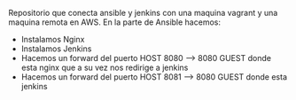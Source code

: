 Repositorio que conecta ansible y jenkins con una maquina vagrant y una maquina remota en AWS.
En la parte de Ansible hacemos:
 - Instalamos Nginx
 - Instalamos Jenkins
 - Hacemos un forward del puerto HOST 8080 --> 8080 GUEST donde esta nginx que a su vez nos redirige a jenkins
 - Hacemos un forward del puerto HOST 8081 --> 8080 GUEST donde esta jenkins